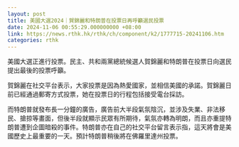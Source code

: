 ```yaml
---
layout: post
title: 美國大選2024｜賀錦麗和特朗普在投票日再呼籲選民投票
date: 2024-11-06 00:55:29.000000000 +08:00
link: https://news.rthk.hk/rthk/ch/component/k2/1777715-20241106.htm
categories: rthk
---
```


美國大選正進行投票。民主、共和兩黨總統候選人賀錦麗和特朗普在投票日向選民提出最後的投票呼籲。

賀錦麗在社交平台表示，大家投票是因為熱愛國家，並相信美國的承諾。賀錦麗日前已經通過郵寄方式投票，她在投票日的行程包括接受電台採訪。

而特朗普就發布長一分鐘的廣告，廣告前大半段氣氛陰沉，並涉及失業、非法移民、搶掠等畫面，但後半段就顯示民眾有所期待，氣氛亦轉為明朗，而且亦重提特朗普遭到企圖暗殺的事件。特朗普亦在自己的社交平台留言表示指，這天將會是美國歷史上最重要的一天。預計特朗普稍後將在佛羅里達州投票。
